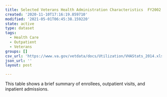 ```yaml
---
title: Selected Veterans Health Administration Characteristics  FY2002 to FY2014
created: '2020-11-10T17:16:19.859710'
modified: '2021-05-01T06:45:38.159220'
state: active
type: dataset
tags:
  - Health Care
  - Outpatient
  - Veterans
groups: []
csv_url: 'https://www.va.gov/vetdata/docs/Utilization/VHAStats_2014.xlsx'
json_url: ''
layout: post

---
```

<p>This table shows a brief summary of enrollees, outpatient visits, and inpatient admissions.</p>
